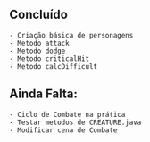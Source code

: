## Concluído
    - Criação básica de personagens
    - Metodo attack
    - Metodo dodge
    - Metodo criticalHit
    - Metodo calcDifficult

## Ainda Falta:
    - Ciclo de Combate na prática
    - Testar metodos de CREATURE.java
    - Modificar cena de Combate